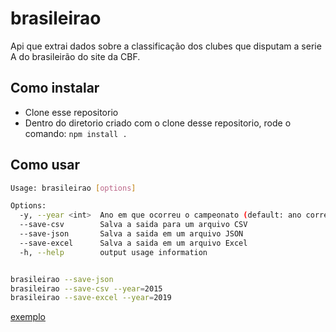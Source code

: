 # brasileirao
Api que extrai dados sobre a classificação dos clubes que disputam a serie A do brasileirão do site da CBF.

## Como instalar
- Clone esse repositorio
- Dentro do diretorio criado com o clone desse repositorio, rode o comando: `npm install .`

## Como usar

```bash
Usage: brasileirao [options]

Options:
  -y, --year <int>  Ano em que ocorreu o campeonato (default: ano corrente)
  --save-csv        Salva a saida para um arquivo CSV
  --save-json       Salva a saida em um arquivo JSON
  --save-excel      Salva a saida em um arquivo Excel
  -h, --help        output usage information


brasileirao --save-json
brasileirao --save-csv --year=2015
brasileirao --save-excel --year=2019
```

[exemplo](https://github.com/lohxx/brasileirao/blob/master/cli-screenshot.png)

